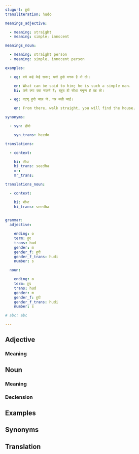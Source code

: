 ```yaml
---
slugurl: हुदो
transliteration: hudo

meanings_adjective:

  - meaning: straight
  - meaning: simple; innocent

meanings_noun:

  - meaning: straight person
  - meaning: simple, innocent person

examples:

  - eg: वणे कई केई सका; घणो हुदो मनक है वो तो।

    en: What can be said to him; he is such a simple man.
    hi: उसे क्या कह सकते हैं; बहुत ही सीधा मनुष्य है वह तो।

  - eg: वटणू हुदो चाल जे, घर मली जाई।

    en: From there, walk straight, you will find the house.

synonyms:

  - syn: हीदो

    syn_trans: heedo

translations:

  - context:

    hi: सीधा
    hi_trans: seedha
    mr: 
    mr_trans:

translations_noun:

  - context:

    hi: सीधा
    hi_trans: seedha
    

grammar:
  adjective:

    ending: o
    term: हुद
    trans: hud
    gender: m
    gender_f: हुदी
    gender_f_trans: hudi
    number: s

  noun:

    ending: o
    term: हुद
    trans: hud
    gender: m
    gender_f: हुदी
    gender_f_trans: hudi
    number: s

# abc: abc   

---
```


## Adjective

<!-- <fos :grammar="grammar" ></fos> -->

### Meaning

<meaning :meanings="meanings_adjective" ></meaning>

## Noun

<!-- <fos :grammar="grammar" ></fos> -->

### Meaning

<meaning :meanings="meanings_noun" ></meaning>

### Declension

<noun-decl :grammar="grammar" ></noun-decl>

## Examples

<eg :eg="examples" ></eg>

## Synonyms

<syn :syn="synonyms" ></syn>

## Translation

<translation :translation="translations" ></translation>
